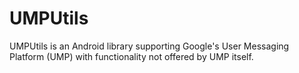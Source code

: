 # UMPUtils
UMPUtils is an Android library supporting Google's User Messaging Platform (UMP) with functionality not offered by UMP itself.
